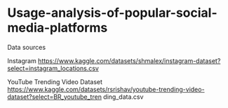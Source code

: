 # Usage-analysis-of-popular-social-media-platforms


Data sources

Instagram
https://www.kaggle.com/datasets/shmalex/instagram-dataset?select=instagram_locations.csv

YouTube Trending Video Dataset
https://www.kaggle.com/datasets/rsrishav/youtube-trending-video-dataset?select=BR_youtube_tren
ding_data.csv

